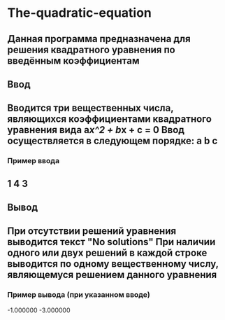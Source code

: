 # The-quadratic-equation
Данная программа предназначена для решения квадратного уравнения по введённым коэффициентам
---
## Ввод
Вводится три вещественных числа, являющихся коэффициентами квадратного уравнения вида a*x^2 + b*x + c = 0
Ввод осуществляется в следующем порядке: a b c
---
### Пример ввода
1 4 3
---
## Вывод
При отсутствии решений уравнения выводится текст "No solutions"
При наличии одного или двух решений в каждой строке выводится по одному вещественному числу, являющемуся решением данного уравнения
---
### Пример вывода (при указанном вводе)
-1.000000
-3.000000
